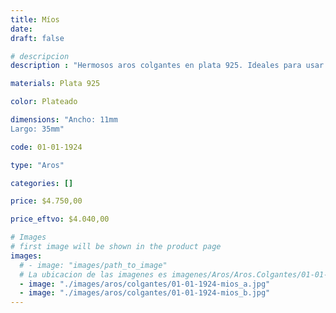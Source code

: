 ```yaml
---
title: Míos
date: 
draft: false

# descripcion
description : "Hermosos aros colgantes en plata 925. Ideales para usar todo el día."

materials: Plata 925

color: Plateado

dimensions: "Ancho: 11mm 
Largo: 35mm"

code: 01-01-1924

type: "Aros"

categories: []

price: $4.750,00

price_eftvo: $4.040,00

# Images
# first image will be shown in the product page
images:
  # - image: "images/path_to_image"
  # La ubicacion de las imagenes es imagenes/Aros/Aros.Colgantes/01-01-1924-mios
  - image: "./images/aros/colgantes/01-01-1924-mios_a.jpg"
  - image: "./images/aros/colgantes/01-01-1924-mios_b.jpg"
---
```


